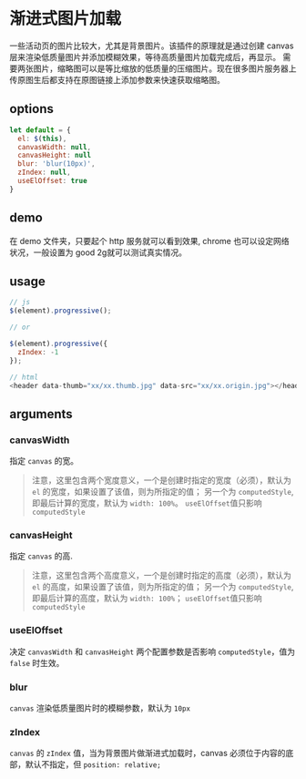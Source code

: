 # 渐进式图片加载

一些活动页的图片比较大，尤其是背景图片。该插件的原理就是通过创建 canvas 层来渲染低质量图片并添加模糊效果，等待高质量图片加载完成后，再显示。
需要两张图片，缩略图可以是等比缩放的低质量的压缩图片。现在很多图片服务器上传原图生后都支持在原图链接上添加参数来快速获取缩略图。

## options

```javascript
let default = {
  el: $(this),
  canvasWidth: null,
  canvasHeight: null
  blur: 'blur(10px)',
  zIndex: null,
  useElOffset: true
}
```

## demo

在 demo 文件夹，只要起个 http 服务就可以看到效果, chrome 也可以设定网络状况，一般设置为 good 2g就可以测试真实情况。

## usage

```javascript
// js
$(element).progressive();

// or

$(element).progressive({
  zIndex: -1
});

// html
<header data-thumb="xx/xx.thumb.jpg" data-src="xx/xx.origin.jpg"></header>
```

## arguments

### canvasWidth

指定 `canvas` 的宽。

> 注意，这里包含两个宽度意义，一个是创建时指定的宽度（必须），默认为 `el` 的宽度，如果设置了该值，则为所指定的值；
另一个为 `computedStyle`, 即最后计算的宽度，默认为 `width: 100%`。
`useElOffset`值只影响 `computedStyle`

### canvasHeight

指定 `canvas` 的高.

> 注意，这里包含两个高度意义，一个是创建时指定的高度（必须），默认为 `el` 的高度，如果设置了该值，则为所指定的值；
另一个为 `computedStyle`, 即最后计算的高度，默认为 `width: 100%`；
`useElOffset`值只影响 `computedStyle`

### useElOffset

决定 `canvasWidth` 和 `canvasHeight` 两个配置参数是否影响 `computedStyle`，值为 `false` 时生效。

### blur

`canvas` 渲染低质量图片时的模糊参数，默认为 `10px`

### zIndex

`canvas` 的 `zIndex` 值，当为背景图片做渐进式加载时，canvas 必须位于内容的底部，默认不指定，但 `position: relative;`
